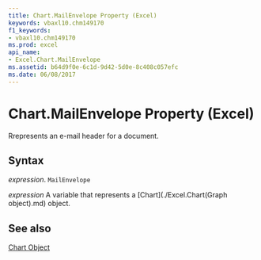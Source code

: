 ```yaml
---
title: Chart.MailEnvelope Property (Excel)
keywords: vbaxl10.chm149170
f1_keywords:
- vbaxl10.chm149170
ms.prod: excel
api_name:
- Excel.Chart.MailEnvelope
ms.assetid: b64d9f0e-6c1d-9d42-5d0e-8c408c057efc
ms.date: 06/08/2017
---
```



# Chart.MailEnvelope Property (Excel)

Rrepresents an e-mail header for a document.


## Syntax

 _expression_. `MailEnvelope`

 _expression_ A variable that represents a [Chart](./Excel.Chart(Graph object).md) object.


## See also


[Chart Object](Excel.Chart(object).md)

